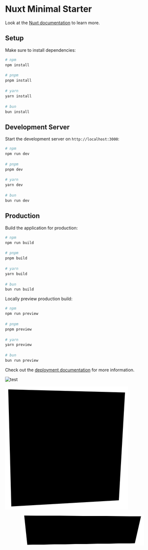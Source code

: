 # Nuxt Minimal Starter

Look at the [Nuxt documentation](https://nuxt.com/docs/getting-started/introduction) to learn more.

## Setup

Make sure to install dependencies:

```bash
# npm
npm install

# pnpm
pnpm install

# yarn
yarn install

# bun
bun install
```

## Development Server

Start the development server on `http://localhost:3000`:

```bash
# npm
npm run dev

# pnpm
pnpm dev

# yarn
yarn dev

# bun
bun run dev
```

## Production

Build the application for production:

```bash
# npm
npm run build

# pnpm
pnpm build

# yarn
yarn build

# bun
bun run build
```

Locally preview production build:

```bash
# npm
npm run preview

# pnpm
pnpm preview

# yarn
yarn preview

# bun
bun run preview
```

Check out the [deployment documentation](https://nuxt.com/docs/getting-started/deployment) for more information.

![test](https://github.com/user-attachments/assets/e76f9f40-aafe-429f-baeb-adb72cc84c41)

![test2](https://raw.githubusercontent.com/ManUtopiK/test-nuxt-content-v3/refs/heads/main/.github/test.svg)

<div align="center">
	<a href="https://github.com/th-ch/youtube-music/releases/latest">
		<img src="https://raw.githubusercontent.com/ManUtopiK/test-nuxt-content-v3/refs/heads/main/.github/test.svg" width="400" height="100" alt="YouTube Music SVG">
	</a>
</div>
